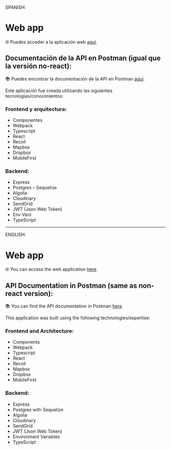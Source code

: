 SPANISH:

# Web app

🌐 Puedes acceder a la aplicación web [aquí](https://lucas-calvetti-lost-pets-react.web.app/).

## Documentación de la API en Postman (igual que la versión no-react):

📚 Puedes encontrar la documentación de la API en Postman [aquí](https://documenter.getpostman.com/view/17225834/Uyr7JekP).

Este aplicación fue creada utilizando las siguientes tecnologías/conocimientos:

### Frontend y arquitectura:

- Componentes
- Webpack
- Typescript
- React
- Recoil
- Mapbox
- Dropbox
- MobileFirst

### Backend:

- Express
- Postgres – Sequelize
- Algolia
- Cloudinary
- SendGrid
- JWT (Json Web Token)
- Env Vars
- TypeScript

---------------------------------------------------------------------------------------------------------------------------

ENGLISH:

# Web app

🌐 You can access the web application [here](https://lucas-calvetti-lost-pets-react.web.app/).

## API Documentation in Postman (same as non-react version):

📚 You can find the API documentation in Postman [here](https://documenter.getpostman.com/view/17225834/Uyr7JekP).

This application was built using the following technologies/expertise:

### Frontend and Architecture:

- Components
- Webpack
- Typescript
- React
- Recoil
- Mapbox
- Dropbox
- MobileFirst

### Backend:

- Express
- Postgres with Sequelize
- Algolia
- Cloudinary
- SendGrid
- JWT (Json Web Token)
- Environment Variables
- TypeScript
